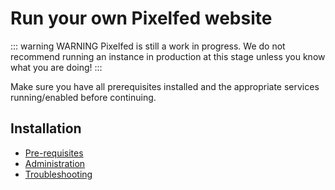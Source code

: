 # Run your own Pixelfed website

::: warning WARNING
Pixelfed is still a work in progress. We do not recommend running an instance in production at this stage unless you know what you are doing!
:::

Make sure you have all prerequisites installed and the appropriate services running/enabled before continuing.

## Installation

- [Pre-requisites](prerequisites.md)
- [Administration](administration.md)
- [Troubleshooting](troubleshooting.md)
